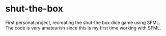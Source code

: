 # shut-the-box
First personal project, recreating the shut-the box dice game using SFML. 
The code is very amateurish since this is my first time working with SFML. 

